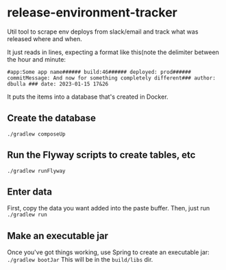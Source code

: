 # release-environment-tracker

Util tool to scrape env deploys from slack/email and track what was released where and when.

It just reads in lines, expecting a format like this(note the delimiter between the hour and minute:

```
#app:Some app name###### build:46###### deployed: prod###### commitMessage: And now for something completely different### author: dbulla ### date: 2023-01-15 17&26
```

It puts the items into a database that's created in Docker.

## Create the database

`./gradlew composeUp`

## Run the Flyway scripts to create tables, etc

`./gradlew runFlyway`

## Enter data

First, copy the data you want added into the paste buffer. Then, just run
`./gradlew run`

## Make an executable jar

Once you've got things working, use Spring to create an executable jar:
`./gradlew bootJar`
This will be in the `build/libs` dir.
